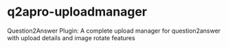 # q2apro-uploadmanager
Question2Answer Plugin: A complete upload manager for question2answer with upload details and image rotate features
